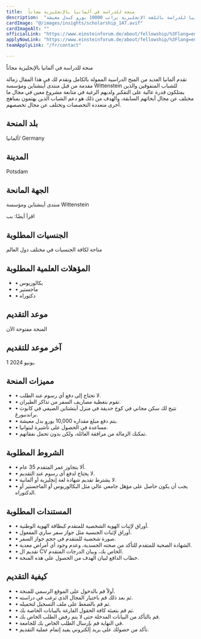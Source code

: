 ```yaml
---
title:  منحة للدراسة في ألمانيا بالإنجليزية مجاناً 
description:  "منحة ممولة بالكامل مرموقة للدراسة في ألمانيا للدراسة باللغة الإنجليزية براتب 10000 يورو كبدل معيشة" 
cardImage: "@/images/insights/scholarship_147.avif" 
cardImageAlt: "" 
officialLink: "https://www.einsteinforum.de/about/fellowship/%3Flang=en" 
applyNowLink: "https://www.einsteinforum.de/about/fellowship/%3Flang=en" 
teamApplyLink: "/fr/contact"

---
```


منحة للدراسة في ألمانيا بالإنجليزية مجاناً

تقدم ألمانيا العديد من المنح الدراسية الممولة بالكامل ونقدم لك في هذا المقال زمالة مقدمة من قبل منتدى أينشتاين ومؤسسة Wittenstein للشباب المتفوقين والذين يمتلكون قدرة عالية على التفكير ولديهم الرغبة في متابعة مشروع معين في مجال ما مختلف عن مجال أبحاثهم السابقة، والهدف من ذلك هو دعم الشباب الذين يهتمون بمناهج أخرى متعددة التخصصات وتختلف عن مجال تخصصهم.

## بلد المنحة

ألمانيا/ Germany

## المدينة

Potsdam

## الجهة المانحة

منتدى أينشتاين ومؤسسة Wittenstein

اقرأ أيضًا: بب

## الجنسيات المطلوبة

متاحة لكافة الجنسيات في مختلف دول العالم

## المؤهلات العلمية المطلوبة

- • بكالوريوس
- • ماجستير
- • دكتوراه

## موعد التقديم

المنحة مفتوحة الآن

## آخر موعد للتقديم

1 يونيو 2024.

## مميزات المنحة

- • لا تحتاج إلى دفع أي رسوم عند الطلب.
- • تقوم بتغطية مصاريف السفر من تذاكر الطيران.
- • تتيح لك سكن مجاني في كوخ حديقة في منزل أينشتاين الصيفي في كابوث براندنبورغ.
- • يتم دفع مبلغ مقداره 10,000 يورو بدل معيشة.
- • مساعدة في الحصول على تأشيرة ليتوانيا.
- • تمكنك الزمالة من مرافقة العائلة، ولكن بدون تحمل نفقاتهم.

## الشروط المطلوبة

- • ألا يتجاوز عمر المتقدم 35 عام.
- • لا يحتاج لدفع أي رسوم عند التقديم.
- • لا يشترط تقديم شهادة لغة إنجليزية أو ألمانية.
- • يجب أن يكون حاصل على مؤهل جامعي عالي مثل البكالوريوس أو الماجستير أو الدكتوراه.

## المستندات المطلوبة

- • أوراق لإثبات الهوية الشخصية للمتقدم كبطاقة الهوية الوطنية.
- • أوراق لإثبات الجنسية مثل جواز سفر ساري المفعول.
- • صورة شخصية للمتقدم في حجم جواز السفر.
- • الشهادة الصحية للمتقدم للتأكد من صحته الجسدية، وعدم وجود أي أمراض معدية.
- • تقديم ال CV الخاص بك، وبيان الدرجات المتقدم.
- • خطاب الدافع لبيان الهدف من الحصول على هذه المنحة.

## كيفية التقديم

- • أولاً قم بالدخول على الموقع الرسمي للمنحة.
- • ثم بعد ذلك قم باختيار المجال الذي ترغب في دراسته.
- • ثم قم بالضغط على ملف التسجيل لتحميله.
- • ثم قم بتعبئة كافة الحقول الفارغة بالبيانات الخاصة بك.
- • قم بالتأكد من البيانات المدخلة حتى لا يتم رفض الطلب الخاص بك.
- • في النهاية قم بإرسال الطلب الخاص بك للجامعة.
- • تأكد من حصولك على بريد إلكتروني يفيد إتمام عملية التقديم.

